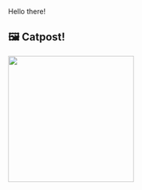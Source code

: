 Hello there!



## 🖼️ Catpost!

<sub>
    <img src="https://cdn2.thecatapi.com/images/MTg5MDc5NQ.jpg" height="256">
</sub>

